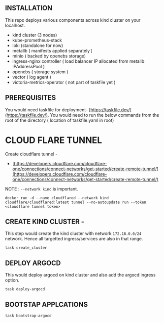 ## INSTALLATION

This repo deploys various components across kind cluster on your localhost.
- kind cluster (3 nodes)
- kube-prometheus-stack
- loki (standalone for now)
- metallb ( manifests applied separately )
- minio ( backed by openebs storage)
- ingress-nginx controller ( load balancer IP allocated from metallb IPAddressPool )
- openebs ( storage system )
- vector ( log agent )
- victoria-metrics-operator ( not part of taskfile yet )


## PREREQUISITES 

You would need taskfile for deployment- [https://taskfile.dev/](https://taskfile.dev/). You would need to run the below commands from the root of the directory ( location of taskfile.yaml in root)


# CLOUD FLARE TUNNEL

Create cloudflare tunnel - 

- [https://developers.cloudflare.com/cloudflare-one/connections/connect-networks/get-started/create-remote-tunnel/](https://developers.cloudflare.com/cloudflare-one/connections/connect-networks/get-started/create-remote-tunnel/)

NOTE : `--network kind` is important.

```
docker run -d --name cloudflared --network kind cloudflare/cloudflared:latest tunnel --no-autoupdate run --token <cloudflare tunnel token>
```

## CREATE KIND CLUSTER -

This step would create the kind cluster with network `172.18.0.0/24` network. Hence all targetted ingress/services are also in that range.
```
task create_cluster
```

## DEPLOY ARGOCD

This would deploy argocd on kind cluster and also add the argocd ingress option.
```
task deploy-argocd
```

## BOOTSTAP APPLCATIONS

```
task bootstrap-argocd
```
